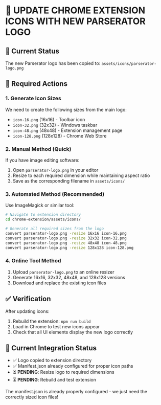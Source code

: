 # 🎨 **UPDATE CHROME EXTENSION ICONS WITH NEW PARSERATOR LOGO**

## **📁 Current Status**
The new Parserator logo has been copied to: `assets/icons/parserator-logo.png`

## **🔧 Required Actions**

### **1. Generate Icon Sizes**
We need to create the following sizes from the main logo:
- `icon-16.png` (16x16) - Toolbar icon
- `icon-32.png` (32x32) - Windows taskbar
- `icon-48.png` (48x48) - Extension management page
- `icon-128.png` (128x128) - Chrome Web Store

### **2. Manual Method (Quick)**
If you have image editing software:
1. Open `parserator-logo.png` in your editor
2. Resize to each required dimension while maintaining aspect ratio
3. Save as the corresponding filename in `assets/icons/`

### **3. Automated Method (Recommended)**
Use ImageMagick or similar tool:

```bash
# Navigate to extension directory
cd chrome-extension/assets/icons/

# Generate all required sizes from the logo
convert parserator-logo.png -resize 16x16 icon-16.png
convert parserator-logo.png -resize 32x32 icon-32.png  
convert parserator-logo.png -resize 48x48 icon-48.png
convert parserator-logo.png -resize 128x128 icon-128.png
```

### **4. Online Tool Method**
1. Upload `parserator-logo.png` to an online resizer
2. Generate 16x16, 32x32, 48x48, and 128x128 versions
3. Download and replace the existing icon files

## **✅ Verification**
After updating icons:
1. Rebuild the extension: `npm run build`
2. Load in Chrome to test new icons appear
3. Check that all UI elements display the new logo correctly

## **🚀 Current Integration Status**
- ✅ Logo copied to extension directory
- ✅ Manifest.json already configured for proper icon paths
- ⏳ **PENDING**: Resize logo to required dimensions
- ⏳ **PENDING**: Rebuild and test extension

The manifest.json is already properly configured - we just need the correctly sized icon files!